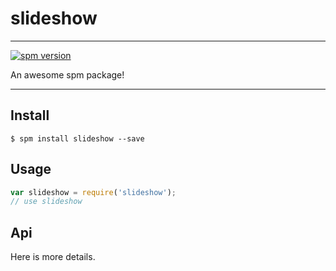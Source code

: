 # slideshow

---

[![spm version](http://spmjs.io/badge/slideshow)](http://spmjs.io/package/slideshow)

An awesome spm package!

---

## Install

```
$ spm install slideshow --save
```

## Usage

```js
var slideshow = require('slideshow');
// use slideshow
```

## Api

Here is more details.

